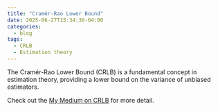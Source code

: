 ```yaml
---
title: "Cramér-Rao Lower Bound"
date: 2025-06-27T15:34:30-04:00
categories:
  - blog
tags:
  - CRLB
  - Estimation theory
---
```


The Cramér-Rao Lower Bound (CRLB) is a fundamental concept in estimation theory, providing a lower bound on the variance of unbiased estimators.

Check out the [My Medium on CRLB] for more detail.

[My Medium on CRLB]: https://medium.com/@sianjin.mathworks/cram%C3%A9r-rao-lower-bound-206b526569f6
